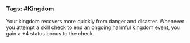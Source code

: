 ### Tags: #Kingdom

Your kingdom recovers more quickly from danger and disaster. Whenever you attempt a skill check to end an ongoing harmful kingdom event, you gain a +4 status bonus to the check.